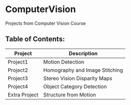 # ComputerVision
Projects from Computer Vision Course

## Table of Contents:
| Project                          | Description                            |
|----------------------------------|----------------------------------------|
|   Project1                       | Motion Detection                       |
|   Project2                       | Homography and Image Stitching         |
|  Project3                        | Stereo Vision Disparity Maps           | 
|  Project4                        | Object Category Detection              | 
|  Extra Project                   | Structure from Motion                  | 


